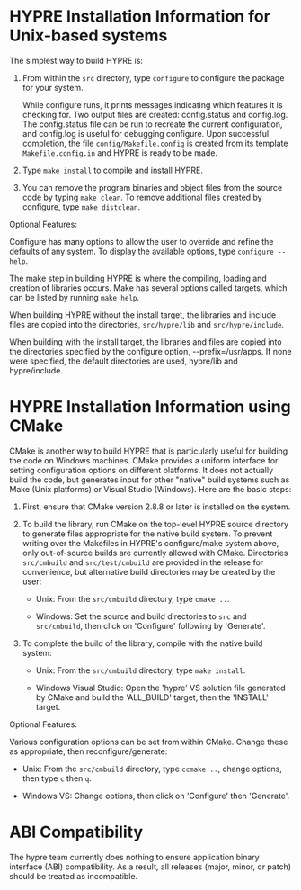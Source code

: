 <!--
Copyright (c) 1998 Lawrence Livermore National Security, LLC and other
HYPRE Project Developers. See the top-level COPYRIGHT file for details.

SPDX-License-Identifier: (Apache-2.0 OR MIT)
-->

HYPRE Installation Information for Unix-based systems
=====================================================

The simplest way to build HYPRE is:

1. From within the `src` directory, type `configure` to configure the package
   for your system.

   While configure runs, it prints messages indicating which features it is
   checking for.  Two output files are created: config.status and config.log.
   The config.status file can be run to recreate the current configuration, and
   config.log is useful for debugging configure.  Upon successful completion,
   the file `config/Makefile.config` is created from its template
   `Makefile.config.in` and HYPRE is ready to be made.

2. Type `make install` to compile and install HYPRE.

3. You can remove the program binaries and object files from the source code by
   typing `make clean`.  To remove additional files created by configure, type
   `make distclean`.

Optional Features:

Configure has many options to allow the user to override and refine the defaults
of any system.  To display the available options, type `configure --help`.

The make step in building HYPRE is where the compiling, loading and creation of
libraries occurs.  Make has several options called targets, which can be listed
by running `make help`.

When building HYPRE without the install target, the libraries and include files
are copied into the directories, `src/hypre/lib` and `src/hypre/include`.
 
When building with the install target, the libraries and files are copied into
the directories specified by the configure option, --prefix=/usr/apps.  If none
were specified, the default directories are used, hypre/lib and hypre/include.


HYPRE Installation Information using CMake
==========================================

CMake is another way to build HYPRE that is particularly useful for building the
code on Windows machines.  CMake provides a uniform interface for setting
configuration options on different platforms.  It does not actually build the
code, but generates input for other "native" build systems such as Make (Unix
platforms) or Visual Studio (Windows).  Here are the basic steps:

1. First, ensure that CMake version 2.8.8 or later is installed on the system.

2. To build the library, run CMake on the top-level HYPRE source directory to
   generate files appropriate for the native build system.  To prevent writing
   over the Makefiles in HYPRE's configure/make system above, only out-of-source
   builds are currently allowed with CMake.  Directories `src/cmbuild` and
   `src/test/cmbuild` are provided in the release for convenience, but
   alternative build directories may be created by the user:

   - Unix: From the `src/cmbuild` directory, type `cmake ..`.

   - Windows: Set the source and build directories to `src` and `src/cmbuild`,
     then click on 'Configure' following by 'Generate'.

3. To complete the build of the library, compile with the native build system:

   - Unix: From the `src/cmbuild` directory, type `make install`.

   - Windows Visual Studio: Open the 'hypre' VS solution file generated by CMake
     and build the 'ALL_BUILD' target, then the 'INSTALL' target.

Optional Features:

Various configuration options can be set from within CMake.  Change these as
appropriate, then reconfigure/generate:

- Unix: From the `src/cmbuild` directory, type `ccmake ..`, change options, then
  type `c` then `q`.

- Windows VS: Change options, then click on 'Configure' then 'Generate'.


ABI Compatibility
=================

The hypre team currently does nothing to ensure application binary interface
(ABI) compatibility.  As a result, all releases (major, minor, or patch) should
be treated as incompatible.

